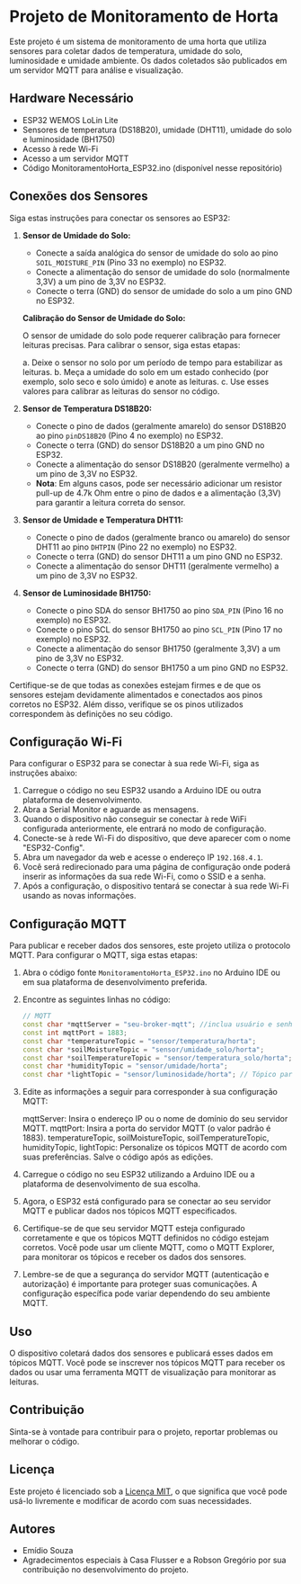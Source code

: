 # Projeto de Monitoramento de Horta

Este projeto é um sistema de monitoramento de uma horta que utiliza sensores para coletar dados de temperatura, umidade do solo, luminosidade e umidade ambiente. Os dados coletados são publicados em um servidor MQTT para análise e visualização.

## Hardware Necessário

- ESP32 WEMOS LoLin Lite
- Sensores de temperatura (DS18B20), umidade (DHT11), umidade do solo  e luminosidade (BH1750)
- Acesso à rede Wi-Fi
- Acesso a um servidor MQTT
- Código MonitoramentoHorta_ESP32.ino (disponível nesse repositório)

## Conexões dos Sensores

Siga estas instruções para conectar os sensores ao ESP32:

1. **Sensor de Umidade do Solo:**

   - Conecte a saída analógica do sensor de umidade do solo ao pino `SOIL_MOISTURE_PIN` (Pino 33 no exemplo) no ESP32.
   - Conecte a alimentação do sensor de umidade do solo (normalmente 3,3V) a um pino de 3,3V no ESP32.
   - Conecte o terra (GND) do sensor de umidade do solo a um pino GND no ESP32.

   **Calibração do Sensor de Umidade do Solo:**

   O sensor de umidade do solo pode requerer calibração para fornecer leituras precisas. Para calibrar o sensor, siga estas etapas:

   a. Deixe o sensor no solo por um período de tempo para estabilizar as leituras.
   b. Meça a umidade do solo em um estado conhecido (por exemplo, solo seco e solo úmido) e anote as leituras.
   c. Use esses valores para calibrar as leituras do sensor no código.

2. **Sensor de Temperatura DS18B20:**

   - Conecte o pino de dados (geralmente amarelo) do sensor DS18B20 ao pino `pinDS18B20` (Pino 4 no exemplo) no ESP32.
   - Conecte o terra (GND) do sensor DS18B20 a um pino GND no ESP32.
   - Conecte a alimentação do sensor DS18B20 (geralmente vermelho) a um pino de 3,3V no ESP32.
   - **Nota**: Em alguns casos, pode ser necessário adicionar um resistor pull-up de 4.7k Ohm entre o pino de dados e a alimentação (3,3V) para garantir a leitura correta do sensor.

3. **Sensor de Umidade e Temperatura DHT11:**

   - Conecte o pino de dados (geralmente branco ou amarelo) do sensor DHT11 ao pino `DHTPIN` (Pino 22 no exemplo) no ESP32.
   - Conecte o terra (GND) do sensor DHT11 a um pino GND no ESP32.
   - Conecte a alimentação do sensor DHT11 (geralmente vermelho) a um pino de 3,3V no ESP32.

4. **Sensor de Luminosidade BH1750:**

   - Conecte o pino SDA do sensor BH1750 ao pino `SDA_PIN` (Pino 16 no exemplo) no ESP32.
   - Conecte o pino SCL do sensor BH1750 ao pino `SCL_PIN` (Pino 17 no exemplo) no ESP32.
   - Conecte a alimentação do sensor BH1750 (geralmente 3,3V) a um pino de 3,3V no ESP32.
   - Conecte o terra (GND) do sensor BH1750 a um pino GND no ESP32.

Certifique-se de que todas as conexões estejam firmes e de que os sensores estejam devidamente alimentados e conectados aos pinos corretos no ESP32. Além disso, verifique se os pinos utilizados correspondem às definições no seu código.

## Configuração Wi-Fi

Para configurar o ESP32 para se conectar à sua rede Wi-Fi, siga as instruções abaixo:

1. Carregue o código no seu ESP32 usando a Arduino IDE ou outra plataforma de desenvolvimento.
2. Abra a Serial Monitor e aguarde as mensagens.
3. Quando o dispositivo não conseguir se conectar à rede WiFi configurada anteriormente, ele entrará no modo de configuração.
4. Conecte-se à rede Wi-Fi do dispositivo, que deve aparecer com o nome "ESP32-Config".
5. Abra um navegador da web e acesse o endereço IP `192.168.4.1`.
6. Você será redirecionado para uma página de configuração onde poderá inserir as informações da sua rede Wi-Fi, como o SSID e a senha.
7. Após a configuração, o dispositivo tentará se conectar à sua rede Wi-Fi usando as novas informações.

## Configuração MQTT

Para publicar e receber dados dos sensores, este projeto utiliza o protocolo MQTT. Para configurar o MQTT, siga estas etapas:

1. Abra o código fonte `MonitoramentoHorta_ESP32.ino` no Arduino IDE ou em sua plataforma de desenvolvimento preferida.

2. Encontre as seguintes linhas no código:

   ```cpp
   // MQTT
   const char *mqttServer = "seu-broker-mqtt"; //inclua usuário e senha se necessário, conforma a biblioteca PubSubClient.h
   const int mqttPort = 1883;
   const char *temperatureTopic = "sensor/temperatura/horta";
   const char *soilMoistureTopic = "sensor/umidade_solo/horta";
   const char *soilTemperatureTopic = "sensor/temperatura_solo/horta";
   const char *humidityTopic = "sensor/umidade/horta";
   const char *lightTopic = "sensor/luminosidade/horta"; // Tópico para luminosidade

3. Edite as informações a seguir para corresponder à sua configuração MQTT:

   mqttServer: Insira o endereço IP ou o nome de domínio do seu servidor MQTT.
   mqttPort: Insira a porta do servidor MQTT (o valor padrão é 1883).
   temperatureTopic, soilMoistureTopic, soilTemperatureTopic, humidityTopic, lightTopic: Personalize os tópicos MQTT de acordo com suas preferências.
   Salve o código após as edições.

4. Carregue o código no seu ESP32 utilizando a Arduino IDE ou a plataforma de desenvolvimento de sua escolha.

5. Agora, o ESP32 está configurado para se conectar ao seu servidor MQTT e publicar dados nos tópicos MQTT especificados.

6. Certifique-se de que seu servidor MQTT esteja configurado corretamente e que os tópicos MQTT definidos no código estejam corretos. Você pode usar um cliente MQTT, como o MQTT Explorer, para monitorar os tópicos e receber os dados dos sensores.

7. Lembre-se de que a segurança do servidor MQTT (autenticação e autorização) é importante para proteger suas comunicações. A configuração específica pode variar dependendo do seu ambiente MQTT.


## Uso

O dispositivo coletará dados dos sensores e publicará esses dados em tópicos MQTT. Você pode se inscrever nos tópicos MQTT para receber os dados ou usar uma ferramenta MQTT de visualização para monitorar as leituras.

## Contribuição

Sinta-se à vontade para contribuir para o projeto, reportar problemas ou melhorar o código.

## Licença

Este projeto é licenciado sob a [Licença MIT](LICENSE), o que significa que você pode usá-lo livremente e modificar de acordo com suas necessidades.

## Autores

- Emídio Souza
- Agradecimentos especiais à Casa Flusser e a Robson Gregório por sua contribuição no desenvolvimento do projeto.
